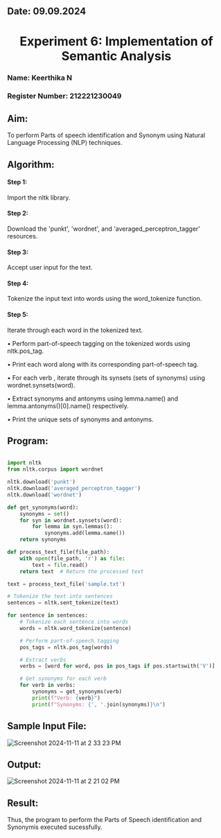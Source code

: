 ## Date: 09.09.2024

<h1 align="center">  
   Experiment 6: Implementation of Semantic Analysis
</h1>  

### Name: Keerthika N
### Register Number: 212221230049

## Aim: 
To perform Parts of speech identification and Synonym using Natural Language Processing (NLP) techniques. 

## Algorithm:
#### Step 1: 
Import the nltk library.
#### Step 2: 
Download the 'punkt', 'wordnet', and 'averaged_perceptron_tagger' resources.
#### Step 3:
Accept user input for the text.
#### Step 4:
Tokenize the input text into words using the word_tokenize function.
#### Step 5:
Iterate through each word in the tokenized text.

•	Perform part-of-speech tagging on the tokenized words using nltk.pos_tag.

•	Print each word along with its corresponding part-of-speech tag.

•	For each verb , iterate through its synsets (sets of synonyms) using wordnet.synsets(word).

•	Extract synonyms and antonyms using lemma.name() and lemma.antonyms()[0].name() respectively.

•	Print the unique sets of synonyms and antonyms.

## Program:
```py

import nltk
from nltk.corpus import wordnet

nltk.download('punkt')
nltk.download('averaged_perceptron_tagger')
nltk.download('wordnet')

def get_synonyms(word):
    synonyms = set()
    for syn in wordnet.synsets(word):
        for lemma in syn.lemmas():
            synonyms.add(lemma.name())
    return synonyms

def process_text_file(file_path):
    with open(file_path, 'r') as file:
        text = file.read()
    return text  # Return the processed text

text = process_text_file('sample.txt')

# Tokenize the text into sentences
sentences = nltk.sent_tokenize(text)

for sentence in sentences:
    # Tokenize each sentence into words
    words = nltk.word_tokenize(sentence)

    # Perform part-of-speech tagging
    pos_tags = nltk.pos_tag(words)

    # Extract verbs
    verbs = [word for word, pos in pos_tags if pos.startswith('V')]

    # Get synonyms for each verb
    for verb in verbs:
        synonyms = get_synonyms(verb)
        print(f"Verb: {verb}")
        print(f"Synonyms: {', '.join(synonyms)}\n")

```
## Sample Input File:
![Screenshot 2024-11-11 at 2 33 23 PM](https://github.com/user-attachments/assets/2a280839-322b-4258-95d8-881d02ec1fc7)


## Output:
![Screenshot 2024-11-11 at 2 21 02 PM](https://github.com/user-attachments/assets/d94df0d2-2e37-41a9-83c6-4ce1222bad2d)

## Result:
Thus, the program to perform the Parts of Speech identification and Synonymis executed sucessfully.
